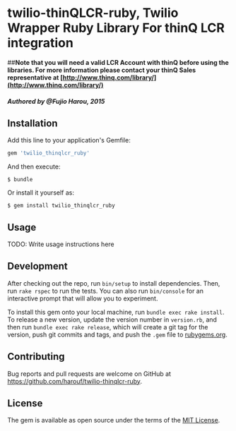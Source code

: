 # twilio-thinQLCR-ruby, Twilio Wrapper Ruby Library For thinQ LCR integration

##**Note that you will need a valid LCR Account with thinQ before using the libraries. For more information please contact your thinQ Sales representative at [http://www.thinq.com/library/](http://www.thinq.com/library/)**

#### *Authored by @Fujio Harou, 2015*

## Installation

Add this line to your application's Gemfile:

```ruby
gem 'twilio_thinqlcr_ruby'
```

And then execute:

    $ bundle

Or install it yourself as:

    $ gem install twilio_thinqlcr_ruby

## Usage

TODO: Write usage instructions here

## Development

After checking out the repo, run `bin/setup` to install dependencies. Then, run `rake rspec` to run the tests. You can also run `bin/console` for an interactive prompt that will allow you to experiment.

To install this gem onto your local machine, run `bundle exec rake install`. To release a new version, update the version number in `version.rb`, and then run `bundle exec rake release`, which will create a git tag for the version, push git commits and tags, and push the `.gem` file to [rubygems.org](https://rubygems.org).

## Contributing

Bug reports and pull requests are welcome on GitHub at https://github.com/harouf/twilio-thinqlcr-ruby.


## License

The gem is available as open source under the terms of the [MIT License](http://opensource.org/licenses/MIT).

